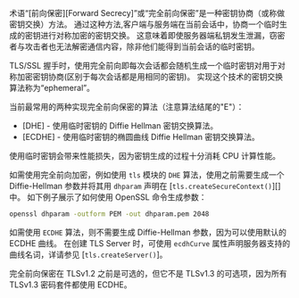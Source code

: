 
<!-- type=misc -->

术语“[前向保密][Forward Secrecy]”或“完全前向保密”是一种密钥协商（或称做密钥交换）方法。
通过这种方法,客户端与服务端在当前会话中，协商一个临时生成的密钥进行对称加密的密钥交换。
这意味着即使服务器端私钥发生泄漏，窃密者与攻击者也无法解密通信内容，除非他们能得到当前会话的临时密钥。

TLS/SSL 握手时，使用完全前向即每次会话都会随机生成一个临时密钥对用于对称加密密钥协商(区别于每次会话都是用相同的密钥)。
实现这个技术的密钥交换算法称为“ephemeral”。

当前最常用的两种实现完全前向保密的算法（注意算法结尾的"E"）：

* [DHE] - 使用临时密钥的 Diffie Hellman 密钥交换算法。
* [ECDHE] - 使用临时密钥的椭圆曲线 Diffie Hellman 密钥交换算法。

使用临时密钥会带来性能损失，因为密钥生成的过程十分消耗 CPU 计算性能。

如需使用完全前向加密，例如使用 `tls` 模块的 `DHE` 算法，使用之前需要生成一个 Diffie-Hellman 参数并将其用 `dhparam` 声明在 [`tls.createSecureContext()`][] 中。
如下例子展示了如何使用 OpenSSL 命令生成参数：

```bash
openssl dhparam -outform PEM -out dhparam.pem 2048
```
如需使用 `ECDHE` 算法，则不需要生成 Diffie-Hellman 参数，因为可以使用默认的 ECDHE 曲线。
在创建 TLS Server 时，可使用 `ecdhCurve` 属性声明服务器支持的曲线名词，详请参见 [`tls.createServer()`]。

完全前向保密在 TLSv1.2 之前是可选的，但它不是 TLSv1.3 的可选项，因为所有 TLSv1.3 密码套件都使用 ECDHE。

